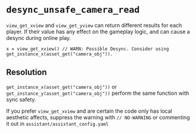 # `desync_unsafe_camera_read`

`view_get_xview` and `view_get_yview` can return different results for each player. If their value has any effect on the
gameplay logic, and can cause a desync during online play.

```gml
x = view_get_xview() // WARN: Possible Desync. Consider using get_instance_x(asset_get("camera_obj")).
```

## Resolution

`get_instance_x(asset_get("camera_obj"))` or `get_instance_y(asset_get("camera_obj"))` perform the same function with
sync safety.

If you prefer `view_get_xview` and are certain the code only has local aesthetic affects, suppress the warning
with `// NO-WARNING` or commenting it out in `assistant/assistant_config.yaml`
